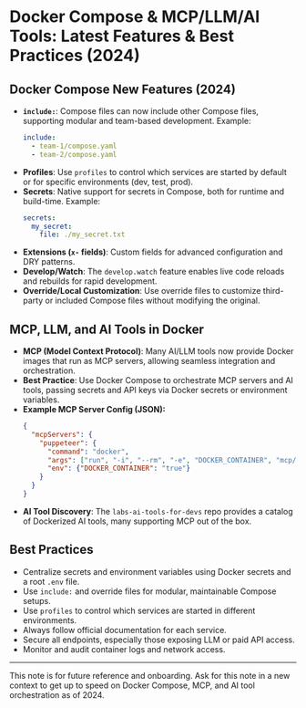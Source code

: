 # Docker Compose & MCP/LLM/AI Tools: Latest Features & Best Practices (2024)

## Docker Compose New Features (2024)
- **`include:`**: Compose files can now include other Compose files, supporting modular and team-based development. Example:
  ```yaml
  include:
    - team-1/compose.yaml
    - team-2/compose.yaml
  ```
- **Profiles**: Use `profiles` to control which services are started by default or for specific environments (dev, test, prod).
- **Secrets**: Native support for secrets in Compose, both for runtime and build-time. Example:
  ```yaml
  secrets:
    my_secret:
      file: ./my_secret.txt
  ```
- **Extensions (`x-` fields)**: Custom fields for advanced configuration and DRY patterns.
- **Develop/Watch**: The `develop.watch` feature enables live code reloads and rebuilds for rapid development.
- **Override/Local Customization**: Use override files to customize third-party or included Compose files without modifying the original.

## MCP, LLM, and AI Tools in Docker
- **MCP (Model Context Protocol)**: Many AI/LLM tools now provide Docker images that run as MCP servers, allowing seamless integration and orchestration.
- **Best Practice**: Use Docker Compose to orchestrate MCP servers and AI tools, passing secrets and API keys via Docker secrets or environment variables.
- **Example MCP Server Config (JSON):**
  ```json
  {
    "mcpServers": {
      "puppeteer": {
        "command": "docker",
        "args": ["run", "-i", "--rm", "-e", "DOCKER_CONTAINER", "mcp/puppeteer"],
        "env": {"DOCKER_CONTAINER": "true"}
      }
    }
  }
  ```
- **AI Tool Discovery**: The `labs-ai-tools-for-devs` repo provides a catalog of Dockerized AI tools, many supporting MCP out of the box.

## Best Practices
- Centralize secrets and environment variables using Docker secrets and a root `.env` file.
- Use `include:` and override files for modular, maintainable Compose setups.
- Use `profiles` to control which services are started in different environments.
- Always follow official documentation for each service.
- Secure all endpoints, especially those exposing LLM or paid API access.
- Monitor and audit container logs and network access.

---
This note is for future reference and onboarding. Ask for this note in a new context to get up to speed on Docker Compose, MCP, and AI tool orchestration as of 2024.
